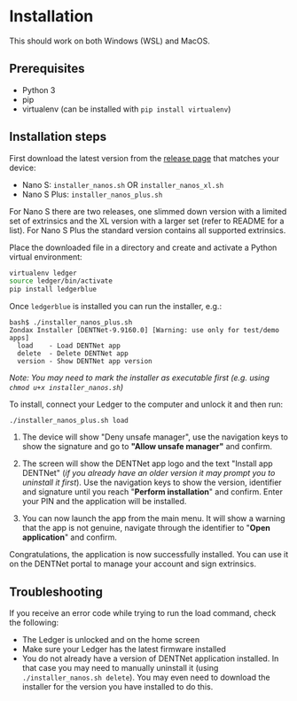 # Installation

This should work on both Windows (WSL) and MacOS.

## Prerequisites

- Python 3
- pip
- virtualenv (can be installed with `pip install virtualenv`)

## Installation steps

First download the latest version from the [release page](https://github.com/dentnet/ledger-dentnet/releases) that matches your device:

- Nano S: `installer_nanos.sh` OR `installer_nanos_xl.sh`
- Nano S Plus: `installer_nanos_plus.sh`

For Nano S there are two releases, one slimmed down version with a limited set of extrinsics and the XL version with a larger set (refer to README for a list). For Nano S Plus the standard version contains all supported extrinsics. 

Place the downloaded file in a directory and create and activate a Python virtual environment:

```bash
virtualenv ledger
source ledger/bin/activate
pip install ledgerblue
```

Once `ledgerblue` is installed you can run the installer, e.g.:

```
bash$ ./installer_nanos_plus.sh
Zondax Installer [DENTNet-9.9160.0] [Warning: use only for test/demo apps]
  load    - Load DENTNet app
  delete  - Delete DENTNet app
  version - Show DENTNet app version
````
*Note: You may need to mark the installer as executable first (e.g. using `chmod u+x installer_nanos.sh`)*

To install, connect your Ledger to the computer and unlock it and then run:

`./installer_nanos_plus.sh load`

1. The device will show "Deny unsafe manager", use the navigation keys to show the signature and go to **"Allow unsafe manager"** and confirm.

2. The screen will show the DENTNet app logo and the text "Install app DENTNet" (*if you already have an older version it may prompt you to uninstall it first*). Use the navigation keys to show the version, identifier and signature until you reach "**Perform installation**" and confirm. Enter your PIN and the application will be installed.

3. You can now launch the app from the main menu. It will show a warning that the app is not genuine, navigate through the identifier to "**Open application**" and confirm.

Congratulations, the application is now successfully installed. You can use it on the DENTNet portal to manage your account and sign extrinsics.

## Troubleshooting

If you receive an error code while trying to run the load command, check the following:

- The Ledger is unlocked and on the home screen
- Make sure your Ledger has the latest firmware installed
- You do not already have a version of DENTNet application installed. In that case you may need to manually uninstall it (using `./installer_nanos.sh delete`). You may even need to download the installer for the version you have installed to do this.